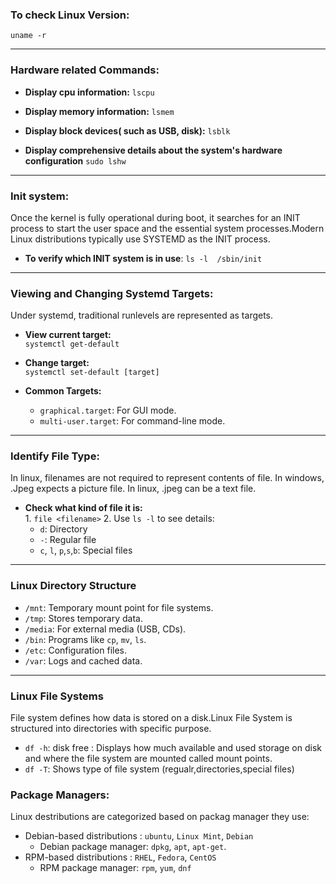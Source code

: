  ### To check Linux Version:  
   `uname -r`

 ---
 ### Hardware related Commands:  
   - **Display cpu information:** `lscpu`
    
   - **Display memory information:** `lsmem`
    
   - **Display block devices( such as USB, disk):**
     `lsblk`

   - **Display comprehensive details about the system's hardware configuration**
     `sudo lshw`

 ---
 ### Init system:
  Once the kernel is fully operational during boot, it searches for an INIT process to start the    user space and the essential system processes.Modern Linux distributions typically use SYSTEMD as the INIT process.
  - **To verify which INIT system is in use**:
   `ls -l  /sbin/init`

 ---
 ### Viewing and Changing Systemd Targets:  
 Under systemd, traditional runlevels are represented as targets.

   - **View current target:**  
     `systemctl get-default`
    
   - **Change target:**  
      `systemctl set-default [target]`

   - **Common Targets:** 
     - `graphical.target`: For GUI mode.  
     - `multi-user.target`: For command-line mode.

 ---
 ### Identify File Type:  
  In linux, filenames are not required to represent contents of file. In windows, .Jpeg expects a picture file. In linux, .jpeg can be a text file.
   - **Check what kind of file it is:**  
    1. `file <filename>`
    2.  Use `ls -l` to see details:  
     - `d`: Directory  
     - `-`: Regular file  
     - `c`, `l`, `p`,`s`,`b`: Special files

---

### **Linux Directory Structure**

   - `/mnt`: Temporary mount point for file systems.  
   - `/tmp`: Stores temporary data.  
   - `/media`: For external media (USB, CDs).  
   - `/bin`: Programs like `cp`, `mv`, `ls`.  
   - `/etc`: Configuration files.  
   - `/var`: Logs and cached data.

---

### **Linux File Systems**
File system defines how data is stored on a disk.Linux File System is structured into directories with specific purpose.

   - `df -h`: disk free : Displays how much available and used storage on disk and where the file system are mounted called mount points.
   - `df -T`: Shows type of file system (regualr,directories,special files)

 ### **Package Managers**: 
  Linux destributions are categorized based on packag manager they use:
   - Debian-based distributions :  `ubuntu`, `Linux Mint`, `Debian`
     - Debian package manager: `dpkg`, `apt`, `apt-get`.  
   - RPM-based distributions :  `RHEL`, `Fedora`, `CentOS`
     - RPM package manager:  `rpm`, `yum`, `dnf`
 